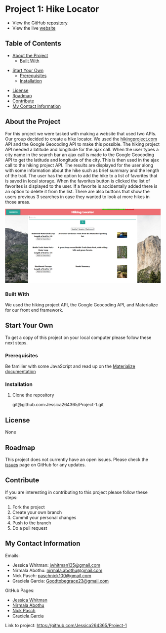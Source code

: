 # Project 1: Hike Locator

- View the GitHub [repository](https://github.com/Jessica264365/Project-1)
- View the live [website](https://jessica264365.github.io/Find-A-Hike/)

## Table of Contents

- [About the Project](https://github.com/Jessica264365/Project-1#about-the-project)
  - [Built With](https://github.com/Jessica264365/Project-1#built-with)

* [Start Your Own](https://github.com/Jessica264365/Project-1#start-your-own)
  - [Prerequisites](https://github.com/Jessica264365/Project-1#prerequisites)
  - [Installation](https://github.com/Jessica264365/Project-1#installation)

- [License](https://github.com/Jessica264365/Project-1#license)
- [Roadmap](https://github.com/Jessica264365/Project-1#roadmap)
- [Contribute](https://github.com/Jessica264365/Project-1#contribute)
- [My Contact Information](https://github.com/Jessica264365/Project-1#my-contact-information)

## About the Project

For this project we were tasked with making a website that used two APIs. Our group decided to create a hike locator. We used the [hikingproject.com](https://www.hikingproject.com/data) API and the Google Geocoding API to make this possible. The hiking project API needed a latitude and longitude for the ajax call. When the user types a city name in the search bar an ajax call is made to the Google Geocoding API to get the latitude and longitude of the city. This is then used in the ajax call to the hiking project API. The results are displayed for the user along with some information about the hike such as brief summary and the length of the trail. The user has the option to add the hike to a list of favorites that is saved in local storage. When the favorites button is clicked the list of favorites is displayed to the user. If a favorite is accidentally added there is an option to delete it from the list. There are also buttons that show the users previous 3 searches in case they wanted to look at more hikes in those areas.

![](/images/hikelocator1.PNG)

### Built With

We used the hiking project API, the Google Geocoding API, and Materialize for our front end framework.

## Start Your Own

To get a copy of this project on your local computer please follow these next steps.

### Prerequisites

Be familier with some JavaScript and read up on the [Materialize documentation](https://materializecss.com/getting-started.html)

### Installation

1. Clone the repository

   git@github.<span></span>com:Jessica264365/Project-1.git

## License

None

## Roadmap

This project does not currently have an open issues. Please check the [issues](https://github.com/Jessica264365/Project-1/issues) page on GitHub for any updates.

## Contribute

If you are interesting in contributing to this project please follow these steps:

1. Fork the project
2. Create your own branch
3. Commit your personal changes
4. Push to the branch
5. Do a pull request

## My Contact Information

Emails:

- Jessica Whitman: jwhitman135@gmail.com
- Nirmala Abothu: nirmala.abothu@gmail.com
- Nick Pasch: paschnick100@gmail.com
- Graciela Garcia: Goodtobegrace23@gmail.com

GitHub Pages:

- [Jessica Whitman](https://github.com/Jessica264365)
- [Nirmala Abothu](https://github.com/NirmalaAbothu)
- [Nick Pasch](https://github.com/NickPasch)
- [Graciela Garcia](https://github.com/graciela23garcia)

Link to project: https://github.com/Jessica264365/Project-1
